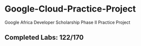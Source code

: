 # Google-Cloud-Practice-Project
Google Africa Developer Scholarship Phase II Practice Project

## Completed Labs: 122/170
